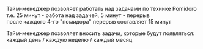Тайм-менеджер позволяет работать над задачами по технике Pomidoro <br>
т.е. 25 минут - работа над задачей, 5 минут - перерыв <br>
после каждого 4-го "помидора" перерыв составляет 15 минут <br>

Тайм-менеджер позволяет вносить задачи, которые будут появляться: <br>
каждый день / каждую неделю / каждый месяц <br>
